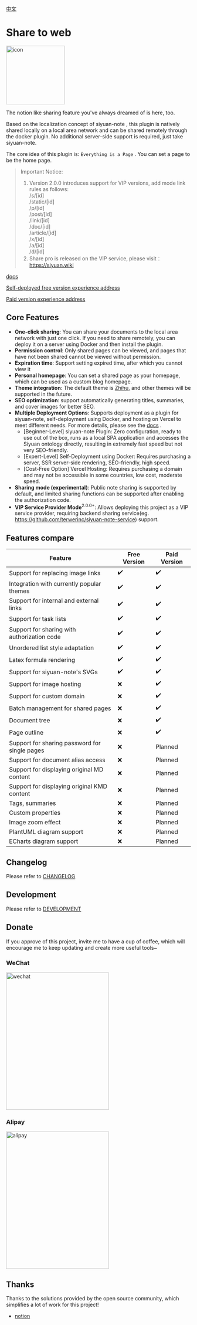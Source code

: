 [中文](README_zh_CN.md)

# Share to web

<img src="https://ghproxy.com/https://github.com/terwer/siyuan-plugin-blog/blob/main/icon.png" width="160" height="160" alt="icon">

The notion like sharing feature you've always dreamed of is here, too.

Based on the localization concept of siyuan-note , this plugin is natively shared locally on a local area network and
can be shared remotely through the docker plugin. No additional server-side support is required, just take siyuan-note.

The core idea of this plugin is: `Everything is a Page` . You can set a page to be the home page.

> Important Notice:
> 1. Version 2.0.0 introduces support for VIP versions, add mode link rules as follows:    
     /s/[id]  
     /static/[id]  
     /p/[id]  
     /post/[id]  
     /link/[id]  
     /doc/[id]  
     /article/[id]  
     /x/[id]  
     /a/[id]  
     /d/[id]
> 2. Share pro is released on the VIP service, please visit：https://siyuan.wiki


[docs](https://siyuan.wiki/x/20241115104036-8pprbgr)

[Self-deployed free version experience address](https://freeshare.terwergreen.com)

[Paid version experience address](https:///siyuan.wiki)

## Core Features

* **One-click sharing**: You can share your documents to the local area network with just one click. If you need to
  share remotely, you can deploy it on a server using Docker and then install the plugin.
* **Permission control**: Only shared pages can be viewed, and pages that have not been shared cannot be viewed without
  permission.
* **Expiration time**: Support setting expired time, after which you cannot view it
* **Personal homepage**: You can set a shared page as your homepage, which can be used as a custom blog homepage.
* **Theme integration**: The default theme is [Zhihu](https://github.com/terwer/siyuan-theme-zhihu), and other themes
  will be supported in the future.
* **SEO optimization**: support automatically generating titles, summaries, and cover images for better SEO.
* **Multiple Deployment Options**: Supports deployment as a plugin for siyuan-note, self-deployment using Docker, and
  hosting on Vercel to meet different needs. For more details, please see
  the [docs](https://siyuan.wiki/s/20230621001422-xsimx5v) .
    - [Beginner-Level] siyuan-note Plugin: Zero configuration, ready to use out of the box, runs as a local SPA
      application and accesses the Siyuan ontology directly, resulting in extremely fast speed but not very
      SEO-friendly.
    - [Expert-Level] Self-Deployment using Docker: Requires purchasing a server, SSR server-side rendering,
      SEO-friendly, high speed.
    - [Cost-Free Option] Vercel Hosting: Requires purchasing a domain and may not be accessible in some countries, low
      cost, moderate speed.
* **Sharing mode (experimental)**: Public note sharing is supported by default, and limited sharing functions can be
  supported after enabling the authorization code.
* **VIP Service Provider Mode**<sup>2.0.0+</sup>: Allows deploying this project as a VIP service provider, requiring
  backend sharing service(eg. https://github.com/terwerinc/siyuan-note-service) support.

## Features compare

| Feature                                       | Free Version | Paid Version |
|-----------------------------------------------|--------------|--------------|
| Support for replacing image links             | ✔️           | ✔️           |
| Integration with currently popular themes     | ✔️           | ✔️           |
| Support for internal and external links       | ✔️           | ✔️           |
| Support for task lists                        | ✔️           | ✔️           |
| Support for sharing with authorization code   | ✔️           | ✔️           |
| Unordered list style adaptation               | ✔️           | ✔️           |
| Latex formula rendering                       | ✔️           | ✔️           |
| Support for siyuan-note's SVGs                | ✔️           | ✔️           |
| Support for image hosting                     | ❌            | ✔️           |
| Support for custom domain                     | ❌            | ✔️           |
| Batch management for shared pages             | ❌            | ✔️           |
| Document tree                                 | ❌            | ✔️           |
| Page outline                                  | ❌            | ✔️           |
| Support for sharing password for single pages | ❌            | Planned      |
| Support for document alias access             | ❌            | Planned      |
| Support for displaying original MD content    | ❌            | Planned      |
| Support for displaying original KMD content   | ❌            | Planned      |
| Tags, summaries                               | ❌            | Planned      |
| Custom properties                             | ❌            | Planned      |
| Image zoom effect                             | ❌            | Planned      |
| PlantUML diagram support                      | ❌            | Planned      |
| ECharts diagram support                       | ❌            | Planned      |

## Changelog

Please refer to [CHANGELOG](https://github.com/terwer/siyuan-plugin-blog/blob/main/CHANGELOG.md)

## Development

Please refer to [DEVELOPMENT](./DEVELOPMENT.md)

## Donate

If you approve of this project, invite me to have a cup of coffee, which will encourage me to keep updating and create
more useful tools~

### WeChat

<div>
<img src="https://static-rs-terwer.oss-cn-beijing.aliyuncs.com/donate/wechat.jpg" alt="wechat" style="width:280px;height:375px;" />
</div>

### Alipay

<div>
<img src="https://static-rs-terwer.oss-cn-beijing.aliyuncs.com/donate/alipay.jpg" alt="alipay" style="width:280px;height:375px;" />
</div>

## Thanks

Thanks to the solutions provided by the open source community, which simplifies a lot of work for this project!

- [notion](https://notion.so)